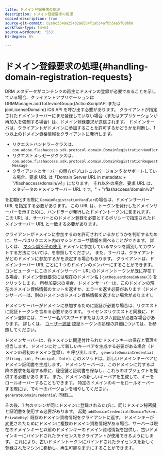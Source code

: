 ```yaml
---
title: ドメイン登録要求の処理
description: ドメイン登録要求の処理
copied-description: true
source-git-commit: 02ebc3548a254b2a6554f1ab34afbb3ea5f09bb8
workflow-type: tm+mt
source-wordcount: '553'
ht-degree: 0%

---
```


# ドメイン登録要求の処理{#handling-domain-registration-requests}

DRM メタデータがコンテンツの再生にドメインの登録が必要であることを示している場合、クライアントアプリケーションは DRMManager.addToDeviceGroup()ActionScriptAPI または joinLicenseDomain() iOS API を呼び出す必要があります。 クライアントが指定されたドメインサーバーにまだ登録していない場合（またはアプリケーションが再加入を強制する場合）は、ドメイン登録要求が送信されます。 ドメインサーバは、クライアントがドメインに参加することを許可するかどうかを判断し、1 つ以上のドメイン資格情報をクライアントに発行します。

* リクエストハンドラークラスは、 `com.adobe.flashaccess.sdk.protocol.domain.DomainRegistrationHandler`
* リクエストメッセージクラスは、 `com.adobe.flashaccess.sdk.protocol.domain.DomainRegistrationRequestMessage`
* クライアントとサーバーの両方がプロトコルバージョン 5 をサポートしている場合、要求 URL は「Domain Server URL in metadata: + &quot;/flashaccess/domain/v4」になります。 それ以外の場合、要求 URL は、メタデータのドメインサーバー URL です。&quot; + &quot;/flashaccess/domain/v3&quot;

を初期化する際に `DomainRegistrationHandler`の場合は、ドメインサーバー URL を指定する必要があります。 この URL は、トークンを発行したドメインサーバーを示すために、ハンドラーが発行したドメイントークンに含まれます。 この URL は、サーバーとのドメイン登録を必要とするポリシーで指定されたドメインサーバー URL と一致する必要があります。

クライアントがドメインに参加するのを許可されているかどうかを判断するために、サーバはリクエスト内のマシンとユーザ情報を調べることができます。 詳しくは、 [マシン識別子の使用](../../aaxs-protecting-content/content-implementing-the-license-server/content-processing-aaxs-requests/content-using-machine-ids.md) ドメインに参加しているマシンを識別してカウントする方法については、を参照してください。 また、サーバは、クライアントがどのドメインに参加するかを決定する場合もあります。 クライアントは、ドメインサーバー URL ごとに 1 つのドメインのメンバーにすることができます。 コンピューターにこのドメインサーバー URL のドメイントークンが既に存在する場合、ドメイン登録要求には現在のドメイン名 ( `getRequestDomainName()`) をクリックします。 再参加要求の場合、ドメインサーバーは、このドメインの現在のドメイン資格情報のセットを返すか、エラーを返す必要があります（ドメインサーバーは、別のドメインのドメイン資格情報を返さない場合があります）。

ドメインサーバーがドメインに参加するために認証が必要な場合は、リクエストに認証トークンを含める必要があります。 ライセンスリクエストと同様に、ドメイン登録には、ユーザー名/パスワードまたはカスタム認証が必要な場合があります。 詳しくは、 [ユーザー認証](../../aaxs-protecting-content/content-introduction/content-usage-rules/content-authentication/content-user-authentication.md) 認証トークンの処理の詳細については、を参照してください。

ドメインサーバーは、各ドメインに関連付けられたドメインキーの保存と管理を担当します。 ドメインに対して新しいキーペアを生成する必要がある場合（ドメインの最初のドメイン登録）、を呼び出します。 `generateDomainCredential` `(String, int, Principal, Date)`. このメソッドは、新しいドメインキーペアとドメイン証明書を生成します。 ドメインサーバーは、このドメインに対する以降の要求を処理する際に、秘密鍵と証明書を保存し、これらのオブジェクトを提供する必要があります。 また、ドメインの新しいキーペアを生成して、キーをロールオーバーすることもできます。 特定のドメインのキーをロールオーバーする際には、でキーのバージョンを増やしてください。 `generateDomainCredential` 同様に。

その後、1 台のマシンが同じドメインに登録されるたびに、同じドメイン秘密鍵と証明書を使用する必要があります。 起動 `addDomainCredential(DomainToken, PrivateKey)` 既存のドメイン資格情報をクライアントに返す。 ドメインキーが変更されたためにドメインに複数のドメイン資格情報がある場合、サーバーは現在のドメインキーと以前のドメインキーのドメイン資格情報を提供し、古いドメインキーにバインドされたライセンスをクライアントが使用できるようにします。 これにより、古いドメイントークンにバインドされたライセンスを新しく登録されたマシンに移動し、再生可能なままにすることができます。
